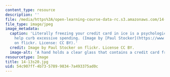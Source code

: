 ```yaml
---
content_type: resource
description: ''
file: /media/https%3A/open-learning-course-data-rc.s3.amazonaws.com/14-13-psychology-and-economics-spring-2020/54c907ff4b73578998347a493375ad0c_14-13s20.jpg
file_type: image/jpeg
image_metadata:
  caption: 'Literally freezing your credit card in ice is a psychological tactic to
    help curb excessive spending. (Image by [Paul Stocker](https://www.flickr.com/photos/paalia/2596261424)
    on flickr. License: CC BY).'
  credit: Image by Paul Stocker on flickr. License CC BY.
  image-alt: 'A hand holds a clear glass that contains a credit card frozen in ice. '
resourcetype: Image
title: 14-13s20.jpg
uid: 54c907ff-4b73-5789-9834-7a493375ad0c
---
```

